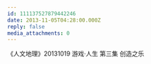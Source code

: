 ```yaml
---
id: 111137527879442246
date: 2013-11-05T04:28:00.000Z
reply: false
media_attachments: 0
---
```


《人文地理》20131019 游戏·人生 第三集 创造之乐 ​​​​

